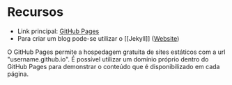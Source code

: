 ---
---

# Recursos

- Link principal: [GitHub Pages](https://pages.github.com/)
-  Para criar um blog pode-se utilizar o [[Jekyll]] ([Website](https://jekyllrb.com/))

O GitHub Pages permite a hospedagem gratuita de sites estáticos com a url "username.github.io". É possível utilizar um domínio próprio dentro do GitHub Pages para demonstrar o conteúdo que é disponibilizado em cada página. 

